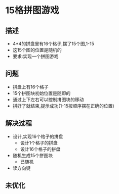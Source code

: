 # 15格拼图游戏

## 描述

- 4\*4的拼盘里有16个格子,摆了15个图,1-15
- 这15个图的位置是随机的
- 要求:实现一个拼图游戏

## 问题

- 拼盘上有16个格子
- 15个拼图块初始位置是随即的
- 通过上下左右可以控制拼图块的移动
- 拼好了就结束,提示成功(1-15按顺序摆在正确的位置)

## 解决过程

- 设计,实现16个格子的拼盘
    - 设计1个格子的拼盘
    - 设计16个格子的拼盘
- 随机生成15个拼图块
    - 已随机
- 读方向键



## 未优化

